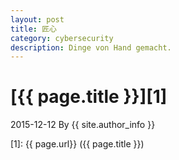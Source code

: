 ```yaml
---
layout: post
title: 匠心
category: cybersecurity
description: Dinge von Hand gemacht.
---
```

# [{{ page.title }}][1]
2015-12-12 By {{ site.author_info }}


[Mukosame]:    http://mukosame.github.io  "Mukosame"
[1]:    {{ page.url}}  ({{ page.title }})
